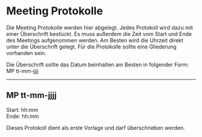 # Meeting Protokolle

Die Meeting Protokolle werden hier abgelegt. Jedes Protokoll wird dazu mit einer
Überschrift bestückt. Es muss außerdem die Zeit vom Start und Ende des Meetings
aufgenommen werden. Am Besten wird die Uhrzeit direkt unter die Überschrift gelegt.
Für die Protokolle sollte eine Gliederung vorhanden sein.

Die Überschrift sollte das Datum beinhalten am Besten in folgender Form: MP tt-mm-jjjj

---

## MP tt-mm-jjjj
Start: hh:mm  
Ende: hh:mm  
  
Dieses Protokoll dient als erste Vorlage und darf überschrieben werden.
